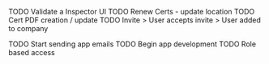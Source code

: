 TODO Validate a Inspector UI
TODO Renew Certs - update location
TODO Cert PDF creation / update
TODO Invite > User accepts invite > User added to company

TODO Start sending app emails
TODO Begin app development
TODO Role based access